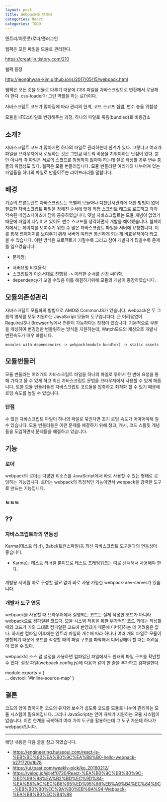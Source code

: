 ```yaml
---
layout: post
title: Webpack에 대해서 
categories: React
categories: TODO
---
```


엔트리/아웃풋/로더/플러그인


웹팩은 모든 파일을 모듈로 관리한다.

https://creatijin.tistory.com/210

웹팩 등장
 

http://jeonghwan-kim.github.io/js/2017/05/15/webpack.html

웹팩은 모든 것을 모듈로 다루기 때문에 CSS 파일을 자바스크립트로 변환해서 로딩해야 한다. css-loader가 그런 역할을 하는 로더이다.

자바스크립트 코드가 많아짐에 따라 관리의 한계, 코드 스코프 침범, 변수 충돌 위험성

모듈을 IIFE스타일로 변경해주는 과정, 하나의 파일로 묶음(bundled)로 비용감소


## 소개?
자바스크립트 코드가 많아지면 하나의 파일로 관리하는데 한계가 있다. 그렇다고 여러개 파일을 브라우져에서 로딩하는 것은 그만큼 네트웍 비용을 치뤄야하는 단점이 있다. 뿐만 아니라 각 파일은 서로의 스코프를 침범하지 않아야 하는데 잘못 작성할 경우 변수 충돌의 위험성도 있다.
웹팩은 모듈 번들러입니다. 모듈 번들러란 여러개의 나누어져 있는 파일들을 하나의 파일로 만들어주는 라이브러리를 말합니다.

## 배경

기존의 프론트엔드 자바스크립트는 특별히 모듈화나 디펜던시관리에 대한 방법이 없어 필요한 자바스크립트 파일을 정해진 순서에 맞게 직접 스크립트 태그로 로드하고 각각 약속된 네임스페이스에 담아 공유하였습니다. 옛날 자바스크립트는 모듈 개념이 없었기 때문에 파일이 나누어져 있어도 변수 스코프를 생각하면서 개발을 해야했습니다. 웹페이지에서는 페이지를 보여주기 위한 수 많은 자바스크립트 파일을 서버에 요청합니다. 이를 통해 웹페이지를 보여주기 위해 서버와 여러번 통신하게 되는게 비효율적이다 라고 볼 수 있습니다. 이런 방식은 프로젝트가 커질수록 그리고 참여 개발자가 많을수록 문제를 일으켰습니다.

* 문제점: 
- 서버요청 비효율적
- 스크립트가 이순서대로 진행됨 -> 이러한 순서를 신경 써야함.
- dependency가 꼬일 수있음
이를 해결하기위해 모듈의 개념이 등장하였습니다.

## 모듈의존성관리

자바스크립트 모듈화의 방법으로 AMD와 CommonJS가 있습니다. webpack은 두 그룹의 명세를 모두 지원하는 JavaScript 모듈화 도구입니다다. 큰 어려움없이 RequireJS나 Browserify에서 전환이 가능하다는 장점이 있습니다. 기본적으로 부분을 캐싱하여 변경점만 번들링하는 방식을 지원하는데, Watch모드의 캐싱으로 개발시 변환속도가 매우 빠릅니다.

```
monules with dependencies -> webpack(module bundler) -> static assets
```

## 모듈번들러
모듈 번들러는 여러개의 자바스크립트 파일을 하나의 파일로 묶어서 한 번에 요청을 통해 가지고 올 수 있게 하고 최신 자바스크립트 문법을 브라우저에서 사용할 수 있게 해줍니다. 또한 모듈 번들러들은 자바스크립트 코드들을 압축하고 최적화 할 수 있기 때문에 로딩 속도를 높일 수 있습니다.

### 단점
수 많은 자바스크립트 파일이 하나의 파일로 묶인다면 초기 로딩 속도가 어마어마해 질 수 있습니다. 모듈 번들러들은 이런 문제를 해결하기 위해 청크, 캐시, 코드 스플릿 개념들을 도입하면서 문제들을 해결하고 있습니다.

## 기능

### 로더
webpack의 로더는 다양한 리소스를 JavaScript에서 바로 사용할 수 있는 형태로 로딩하는 기능입니다. 로더는 webpack의 특징적인 기능이면서 webpack을 강력한 도구로 만드는 기능입니다.

### ㅌㅌㅌ

## ??
### 자바스크립트와의 연동성
Karma(테스트 러너), Babel(트랜스파일)등 최신 자바스크립트 도구들과의 연동성이 좋습니다.

*  Karma는 테스트 러너일 뿐이므로 테스트 프레임워크는 따로 선택해서 사용해야 한다. 

### 
개발용 서버를 따로 구성할 필요 없이 바로 사용 가능한 webpack-dev-server가 있습니다.

### 개발자 도구 연동
webpack을 사용할 때 브라우저에서 실행되는 코드는 실제 작성한 코드가 아니라 webpack으로 컴파일된 코드다. 모듈 시스템 적용을 위한 부가적인 코드 외에는 작성할 때의 코드가 거의 그대로 컴파일된 코드에 반영돼기 때문에 디버깅하는 데 어려움은 없다. 하지만 컴파일 이후에는 엔트리 파일의 개수에 따라 하나나 여러 개의 파일로 모듈이 병합되기 때문에 코드를 작성할 때의 파일 구조를 파악해서 디버깅해야 할 때는 어려움이 있을 수 있다.

webpack의 소스 맵 설정을 사용하면 컴파일된 파일에서도 원래의 파일 구조를 확인할 수 있다. 설정 파일(webpack.config.js)에 다음과 같이 한 줄을 추가하고 컴파일한다.

module.exports = {  
    ... 
    devtool: '#inline-source-map'
}

## 결론
코드의 양이 많아지면 코드의 유지와 보수가 쉽도록 코드를 모듈로 나누어 관리하는 모듈 시스템이 필요해집니다. 그러나 JavaScript는 언어 자체가 지원하는 모듈 시스템이 없습니다. 이런 한계를 극복하려 여러 가지 도구를 활용하는데 그 도구 가운데 하나가 webpack입니다.

----
해당 내용은 다음 글을 참고 하였습니다.
- https://engineering.huiseoul.com/react-js-%EB%BD%80%EA%B0%9C%EA%B8%B0-hello-webpack-b27f720c1b78
- https://ui.toast.com/weekly-pick/ko_20160212/
- https://velog.io/@jeff0720/React-%EA%B0%9C%EB%B0%9C-%ED%99%98%EA%B2%BD%EC%9D%84-%EA%B5%AC%EC%B6%95%ED%95%98%EB%A9%B4%EC%84%9C-%EB%B0%B0%EC%9A%B0%EB%8A%94-Webpack-%EA%B8%B0%EC%B4%88